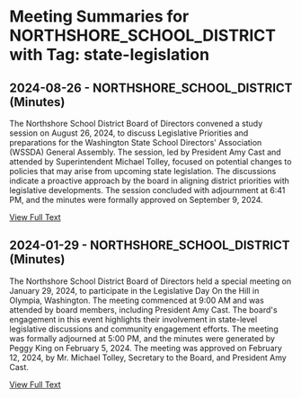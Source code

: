 # Meeting Summaries for NORTHSHORE_SCHOOL_DISTRICT with Tag: state-legislation

## 2024-08-26 - NORTHSHORE_SCHOOL_DISTRICT (Minutes)

The Northshore School District Board of Directors convened a study session on August 26, 2024, to discuss Legislative Priorities and preparations for the Washington State School Directors' Association (WSSDA) General Assembly. The session, led by President Amy Cast and attended by Superintendent Michael Tolley, focused on potential changes to policies that may arise from upcoming state legislation. The discussions indicate a proactive approach by the board in aligning district priorities with legislative developments. The session concluded with adjournment at 6:41 PM, and the minutes were formally approved on September 9, 2024.

[View Full Text](https://raw.githubusercontent.com/VoronoiPerspectives/WashingtonStateSchoolBoardExplorer/refs/heads/main/data/countries/usa/states/wa/counties/snohomish/school_boards/northshore_school_district/2024/2024-08-26-minutes.txt)

## 2024-01-29 - NORTHSHORE_SCHOOL_DISTRICT (Minutes)

The Northshore School District Board of Directors held a special meeting on January 29, 2024, to participate in the Legislative Day On the Hill in Olympia, Washington. The meeting commenced at 9:00 AM and was attended by board members, including President Amy Cast. The board's engagement in this event highlights their involvement in state-level legislative discussions and community engagement efforts. The meeting was formally adjourned at 5:00 PM, and the minutes were generated by Peggy King on February 5, 2024. The meeting was approved on February 12, 2024, by Mr. Michael Tolley, Secretary to the Board, and President Amy Cast.

[View Full Text](https://raw.githubusercontent.com/VoronoiPerspectives/WashingtonStateSchoolBoardExplorer/refs/heads/main/data/countries/usa/states/wa/counties/snohomish/school_boards/northshore_school_district/2024/2024-01-29-minutes.txt)

